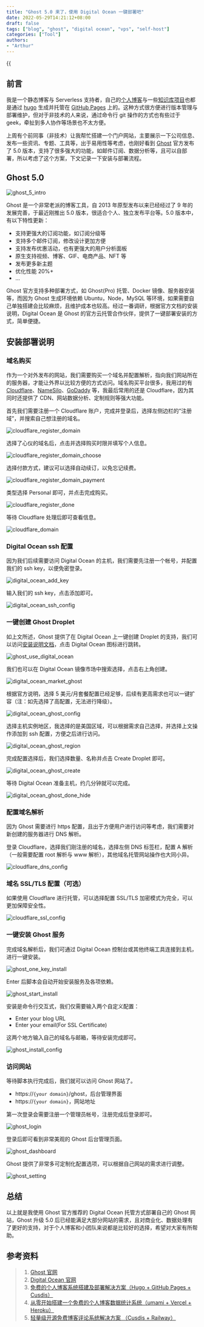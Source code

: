 ```yaml
---
title: "Ghost 5.0 来了，使用 Digital Ocean 一键部署吧"
date: 2022-05-29T14:21:12+08:00
draft: false
tags: ["blog", "ghost", "digital ocean", "vps", "self-host"]
categories: ["Tool"]
authors:
- "Arthur"
---
```


{{<audio src="audios/here_after_us.mp3" caption="《后来的我们 - 五月天》" >}}

## 前言

我是一个静态博客与 Serverless 支持者，自己的[个人博客](https://www.pseudoyu.com)与一些[知识库项目](https://www.pseudoyu.com/blockchain-guide)也都是通过 [hugo](https://gohugo.io) 生成并托管在 [GitHub Pages](https://pages.github.com) 上的。这种方式很方便进行版本管理与部署维护，但对于非技术的人来说，通过命令行 git 操作的方式也有些过于 geek，牵扯到多人协作等场景也不太方便。

上周有个前同事（非技术）让我帮忙搭建一个门户网站，主要展示一下公司信息、发布一些资讯、专题、工具等，出于易用性等考虑，也刚好看到 [Ghost](https://ghost.org) 官方发布了 5.0 版本，支持了很多强大的功能，如邮件订阅、数据分析等，且可以自部署，所以考虑了这个方案，下文记录一下安装与部署流程。

## Ghost 5.0

![ghost_5_intro](https://cdn.jsdelivr.net/gh/pseudoyu/image-hosting@master/images/ghost_5_intro.jpg)

Ghost 是一个非常老派的博客工具，自 2013 年原型发布以来已经经过了 9 年的发展完善，于最近刚推出 5.0 版本，很适合个人、独立发布平台等。5.0 版本中，有以下特性更新：

* 支持更强大的订阅功能，如订阅分级等
* 支持多个邮件订阅，修改设计更加方便
* 支持发布优惠活动，也有更强大的用户分析面板
* 原生支持视频、博客、GIF、电商产品、NFT 等
* 发布更多新主题
* 优化性能 20%+
* ...

Ghost 官方支持多种部署方式，如 Ghost(Pro) 托管、Docker 镜像、服务器安装等，而因为 Ghost 生成环境依赖 Ubuntu，Node，MySQL 等环境，如果需要自己单独搭建会比较麻烦，且维护成本也较高。经过一番调研，根据官方文档的安装说明，Digital Ocean 是 Ghost 的官方云托管合作伙伴，提供了一键部署安装的方式，简单便捷。

## 安装部署说明

### 域名购买

作为一个对外发布的网站，我们需要购买一个域名并配置解析，指向我们网站所在的服务器，才能让外界以比较方便的方式访问。域名购买平台很多，我用过的有 [Cloudflare](https://www.cloudflare.com)、[NameSilo](https://www.namesilo.com)、[GoDaddy](https://www.godaddy.com) 等，我最后常用的还是 Cloudflare，因为其同时还提供了 CDN、网站数据分析、定制规则等强大功能。

首先我们需要注册一个 Cloudflare 账户，完成并登录后，选择左侧边栏的“注册域”，并搜索自己想注册的域名。

![cloudflare_register_domain](https://cdn.jsdelivr.net/gh/pseudoyu/image-hosting@master/images/cloudflare_register_domain.png)

选择了心仪的域名后，点击并选择购买时限并填写个人信息。

![cloudflare_register_domain_choose](https://cdn.jsdelivr.net/gh/pseudoyu/image-hosting@master/images/cloudflare_register_domain_choose.png)

选择付款方式，建议可以选择自动续订，以免忘记续费。

![cloudflare_register_domain_payment](https://cdn.jsdelivr.net/gh/pseudoyu/image-hosting@master/images/cloudflare_register_domain_payment.png)

类型选择 Personal 即可，并点击完成购买。

![cloudflare_register_done](https://cdn.jsdelivr.net/gh/pseudoyu/image-hosting@master/images/cloudflare_register_done.png)

等待 Cloudflare 处理后即可查看信息。

![cloudflare_domain](https://cdn.jsdelivr.net/gh/pseudoyu/image-hosting@master/images/cloudflare_domain.jpeg)

### Digital Ocean ssh 配置

因为我们后续需要访问 Digital Ocean 的主机，我们需要先注册一个帐号，并配置我们的 ssh key，以便免密登录。

![digital_ocean_add_key](https://cdn.jsdelivr.net/gh/pseudoyu/image-hosting@master/images/digital_ocean_add_key.png)

输入我们的 ssh key，点击添加即可。

![digital_ocean_ssh_config](https://cdn.jsdelivr.net/gh/pseudoyu/image-hosting@master/images/digital_ocean_ssh_config.png)

### 一键创建 Ghost Droplet

如上文所述，Ghost 提供了在 Digital Ocean 上一键创建 Droplet 的支持，我们可以访问[安装说明文档](https://ghost.org/docs/install/)，点击 Digital Ocean 图标进行跳转。

![ghost_use_digital_ocean](https://cdn.jsdelivr.net/gh/pseudoyu/image-hosting@master/images/ghost_use_digital_ocean.png)

我们也可以在 Digital Ocean 镜像市场中搜索选择，点击右上角创建。

![digital_ocean_market_ghost](https://cdn.jsdelivr.net/gh/pseudoyu/image-hosting@master/images/digital_ocean_market_ghost.png)

根据官方说明，选择 5 美元/月套餐配置已经足够，后续有更高需求也可以一键扩容（注：如先选择了高配置，无法进行降级）。

![digital_ocean_ghost_config](https://cdn.jsdelivr.net/gh/pseudoyu/image-hosting@master/images/digital_ocean_ghost_config.png)

选择主机实例地区，我选择的是美国区域，可以根据需求自己选择，并选择上文操作添加到 ssh 配置，方便之后进行访问。

![digital_ocean_ghost_region](https://cdn.jsdelivr.net/gh/pseudoyu/image-hosting@master/images/digital_ocean_ghost_region.png)

完成配置选择后，我们选择数量、名称并点击 Create Droplet 即可。

![digital_ocean_ghost_create](https://cdn.jsdelivr.net/gh/pseudoyu/image-hosting@master/images/digital_ocean_ghost_create.png)

等待 Digital Ocean 准备主机，约几分钟就可以完成。

![digital_ocean_ghost_done_hide](https://cdn.jsdelivr.net/gh/pseudoyu/image-hosting@master/images/digital_ocean_ghost_done_hide.jpeg)

### 配置域名解析

因为 Ghost 需要进行 https 配置，且出于方便用户进行访问等考虑，我们需要对新创建的服务器进行 DNS 解析。

登录 Cloudflare，选择我们刚注册的域名，选择左侧 DNS 标签栏，配置 A 解析（一般需要配置 root 解析与 www 解析），其他域名托管网站操作也大同小异。

![cloudflare_dns_config](https://cdn.jsdelivr.net/gh/pseudoyu/image-hosting@master/images/cloudflare_dns_config.jpeg)

### 域名 SSL/TLS 配置（可选）

如果使用 Cloudflare 进行托管，可以选择配置 SSL/TLS 加密模式为完全，可以更加保障安全性。

![cloudflare_ssl_config](https://cdn.jsdelivr.net/gh/pseudoyu/image-hosting@master/images/cloudflare_ssl_config.png)

### 一键安装 Ghost 服务

完成域名解析后，我们可通过 Digital Ocean 控制台或其他终端工具连接到主机，进行一键安装。

![ghost_one_key_install](https://cdn.jsdelivr.net/gh/pseudoyu/image-hosting@master/images/ghost_one_key_install.jpeg)

Enter 后脚本会自动开始安装服务及各项依赖。

![ghost_start_install](https://cdn.jsdelivr.net/gh/pseudoyu/image-hosting@master/images/ghost_start_install.png)

安装是命令行交互式，我们仅需要输入两个自定义配置：

- Enter your blog URL
- Enter your email(For SSL Certificate)

这两个地方输入自己的域名与邮箱，等待安装完成即可。

![ghost_install_config](https://cdn.jsdelivr.net/gh/pseudoyu/image-hosting@master/images/ghost_install_config.jpeg)

### 访问网站

等待脚本执行完成后，我们就可以访问 Ghost 网站了。

- https://`{your domain}`/ghost，后台管理界面
- https://`{your domain}`，网站地址

第一次登录会需要注册一个管理员帐号，注册完成后登录即可。

![ghost_login](https://cdn.jsdelivr.net/gh/pseudoyu/image-hosting@master/images/ghost_login.png)

登录后即可看到非常美观的 Ghost 后台管理页面。

![ghost_dashboard](https://cdn.jsdelivr.net/gh/pseudoyu/image-hosting@master/images/ghost_dashboard.png)

Ghost 提供了非常多可定制化配置选项，可以根据自己网站的需求进行调整。

![ghost_setting](https://cdn.jsdelivr.net/gh/pseudoyu/image-hosting@master/images/ghost_setting.png)

## 总结

以上就是我使用 Ghost 官方推荐的 Digital Ocean 托管方式部署自己的 Ghost 网站，Ghost 升级 5.0 后已经能满足大部分网站的需求，且对商业化、数据处理有了更好的支持，对于个人博客和小团队来说都是比较好的选择，希望对大家有所帮助。

## 参考资料

> 1. [Ghost 官网](https://ghost.org)
> 2. [Digital Ocean 官网](https://www.digitalocean.com)
> 3. [免费的个人博客系统搭建及部署解决方案（Hugo + GitHub Pages + Cusdis）](https://www.pseudoyu.com/en/2022/03/24/free_blog_deploy_using_hugo_and_cusdis/)
> 4. [从零开始搭建一个免费的个人博客数据统计系统（umami + Vercel + Heroku）](https://www.pseudoyu.com/en/2022/05/21/free_blog_analysis_using_umami_vercel_and_heroku/)
> 5. [轻量级开源免费博客评论系统解决方案 （Cusdis + Railway）](https://www.pseudoyu.com/en/2022/05/24/free_and_lightweight_blog_comment_system_using_cusdis_and_railway/)